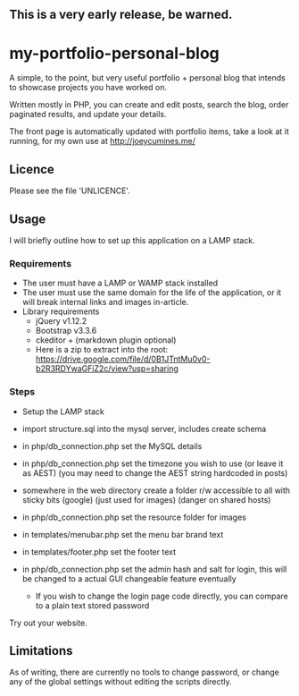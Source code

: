 ## This is a very early release, be warned.

# my-portfolio-personal-blog
A simple, to the point, but very useful portfolio + personal blog that intends to showcase projects you have worked on.

Written mostly in PHP, you can create and edit posts, search the blog, order paginated results, and update your details.

The front page is automatically updated with portfolio items, take a look at it running, for my own use at http://joeycumines.me/

## Licence

Please see the file 'UNLICENCE'.

## Usage

I will briefly outline how to set up this application on a LAMP stack.

### Requirements

- The user must have a LAMP or WAMP stack installed
- The user must use the same domain for the life of the application, or it will break internal links and images in-article.
- Library requirements
  - jQuery v1.12.2
  - Bootstrap v3.3.6
  - ckeditor + (markdown plugin optional)
  - Here is a zip to extract into the root: https://drive.google.com/file/d/0B1JTntMu0v0-b2R3RDYwaGFiZ2c/view?usp=sharing

### Steps
- Setup the LAMP stack
- import structure.sql into the mysql server, includes create schema
- in php/db_connection.php set the MySQL details
- in php/db_connection.php set the timezone you wish to use (or leave it as AEST) (you may need to change the AEST string hardcoded in posts)
- somewhere in the web directory create a folder r/w accessible to all with sticky bits (google) (just used for images) (danger on shared hosts)
- in php/db_connection.php set the resource folder for images
- in templates/menubar.php set the menu bar brand text
- in templates/footer.php set the footer text

- in php/db_connection.php set the admin hash and salt for login, this will be changed to a actual GUI changeable feature eventually
  - If you wish to change the login page code directly, you can compare to a plain text stored password

Try out your website.

## Limitations

As of writing, there are currently no tools to change password, or change any of the global settings without editing the scripts directly.
